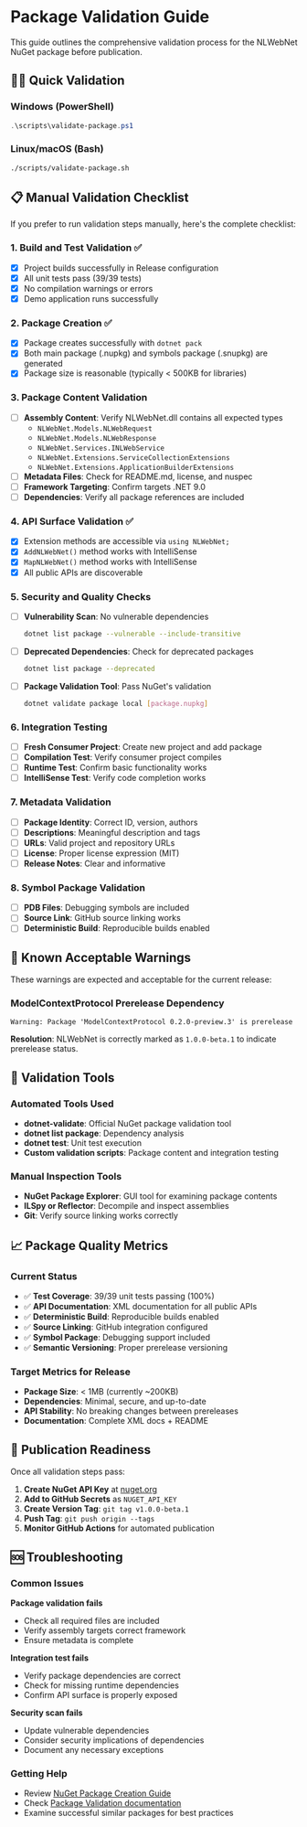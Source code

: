 # Package Validation Guide

This guide outlines the comprehensive validation process for the NLWebNet NuGet package before publication.

## 🏃‍♂️ Quick Validation

### Windows (PowerShell)
```powershell
.\scripts\validate-package.ps1
```

### Linux/macOS (Bash)
```bash
./scripts/validate-package.sh
```

## 📋 Manual Validation Checklist

If you prefer to run validation steps manually, here's the complete checklist:

### 1. Build and Test Validation ✅
- [x] Project builds successfully in Release configuration
- [x] All unit tests pass (39/39 tests)
- [x] No compilation warnings or errors
- [x] Demo application runs successfully

### 2. Package Creation ✅
- [x] Package creates successfully with `dotnet pack`
- [x] Both main package (.nupkg) and symbols package (.snupkg) are generated
- [x] Package size is reasonable (typically < 500KB for libraries)

### 3. Package Content Validation
- [ ] **Assembly Content**: Verify NLWebNet.dll contains all expected types
  - `NLWebNet.Models.NLWebRequest`
  - `NLWebNet.Models.NLWebResponse`
  - `NLWebNet.Services.INLWebService`
  - `NLWebNet.Extensions.ServiceCollectionExtensions`
  - `NLWebNet.Extensions.ApplicationBuilderExtensions`
- [ ] **Metadata Files**: Check for README.md, license, and nuspec
- [ ] **Framework Targeting**: Confirm targets .NET 9.0
- [ ] **Dependencies**: Verify all package references are included

### 4. API Surface Validation ✅
- [x] Extension methods are accessible via `using NLWebNet;`
- [x] `AddNLWebNet()` method works with IntelliSense
- [x] `MapNLWebNet()` method works with IntelliSense
- [x] All public APIs are discoverable

### 5. Security and Quality Checks
- [ ] **Vulnerability Scan**: No vulnerable dependencies
  ```bash
  dotnet list package --vulnerable --include-transitive
  ```
- [ ] **Deprecated Dependencies**: Check for deprecated packages
  ```bash
  dotnet list package --deprecated
  ```
- [ ] **Package Validation Tool**: Pass NuGet's validation
  ```bash
  dotnet validate package local [package.nupkg]
  ```

### 6. Integration Testing
- [ ] **Fresh Consumer Project**: Create new project and add package
- [ ] **Compilation Test**: Verify consumer project compiles
- [ ] **Runtime Test**: Confirm basic functionality works
- [ ] **IntelliSense Test**: Verify code completion works

### 7. Metadata Validation
- [ ] **Package Identity**: Correct ID, version, authors
- [ ] **Descriptions**: Meaningful description and tags
- [ ] **URLs**: Valid project and repository URLs
- [ ] **License**: Proper license expression (MIT)
- [ ] **Release Notes**: Clear and informative

### 8. Symbol Package Validation
- [ ] **PDB Files**: Debugging symbols are included
- [ ] **Source Link**: GitHub source linking works
- [ ] **Deterministic Build**: Reproducible builds enabled

## 🚨 Known Acceptable Warnings

These warnings are expected and acceptable for the current release:

### ModelContextProtocol Prerelease Dependency
```
Warning: Package 'ModelContextProtocol 0.2.0-preview.3' is prerelease
```
**Resolution**: NLWebNet is correctly marked as `1.0.0-beta.1` to indicate prerelease status.

## 🔧 Validation Tools

### Automated Tools Used
- **dotnet-validate**: Official NuGet package validation tool
- **dotnet list package**: Dependency analysis
- **dotnet test**: Unit test execution
- **Custom validation scripts**: Package content and integration testing

### Manual Inspection Tools
- **NuGet Package Explorer**: GUI tool for examining package contents
- **ILSpy or Reflector**: Decompile and inspect assemblies
- **Git**: Verify source linking works correctly

## 📈 Package Quality Metrics

### Current Status
- ✅ **Test Coverage**: 39/39 unit tests passing (100%)
- ✅ **API Documentation**: XML documentation for all public APIs
- ✅ **Deterministic Build**: Reproducible builds enabled
- ✅ **Source Linking**: GitHub integration configured
- ✅ **Symbol Package**: Debugging support included
- ✅ **Semantic Versioning**: Proper prerelease versioning

### Target Metrics for Release
- **Package Size**: < 1MB (currently ~200KB)
- **Dependencies**: Minimal, secure, and up-to-date
- **API Stability**: No breaking changes between prereleases
- **Documentation**: Complete XML docs + README

## 🚀 Publication Readiness

Once all validation steps pass:

1. **Create NuGet API Key** at [nuget.org](https://www.nuget.org)
2. **Add to GitHub Secrets** as `NUGET_API_KEY`
3. **Create Version Tag**: `git tag v1.0.0-beta.1`
4. **Push Tag**: `git push origin --tags`
5. **Monitor GitHub Actions** for automated publication

## 🆘 Troubleshooting

### Common Issues

**Package validation fails**
- Check all required files are included
- Verify assembly targets correct framework
- Ensure metadata is complete

**Integration test fails**
- Verify package dependencies are correct
- Check for missing runtime dependencies
- Confirm API surface is properly exposed

**Security scan fails**
- Update vulnerable dependencies
- Consider security implications of dependencies
- Document any necessary exceptions

### Getting Help

- Review [NuGet Package Creation Guide](https://docs.microsoft.com/en-us/nuget/create-packages/creating-a-package)
- Check [Package Validation documentation](https://docs.microsoft.com/en-us/nuget/reference/errors-and-warnings/)
- Examine successful similar packages for best practices
